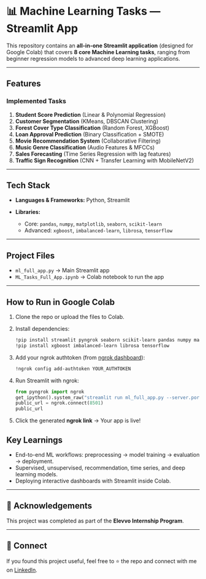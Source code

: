 
# 📊 Machine Learning Tasks — Streamlit App

This repository contains an **all-in-one Streamlit application** (designed for Google Colab) that covers **8 core Machine Learning tasks**, ranging from beginner regression models to advanced deep learning applications.

---

## Features

###  Implemented Tasks

1. **Student Score Prediction** (Linear & Polynomial Regression)
2. **Customer Segmentation** (KMeans, DBSCAN Clustering)
3. **Forest Cover Type Classification** (Random Forest, XGBoost)
4. **Loan Approval Prediction** (Binary Classification + SMOTE)
5. **Movie Recommendation System** (Collaborative Filtering)
6. **Music Genre Classification** (Audio Features & MFCCs)
7. **Sales Forecasting** (Time Series Regression with lag features)
8. **Traffic Sign Recognition** (CNN + Transfer Learning with MobileNetV2)

---

##  Tech Stack

* **Languages & Frameworks:** Python, Streamlit
* **Libraries:**

  * Core: `pandas`, `numpy`, `matplotlib`, `seaborn`, `scikit-learn`
  * Advanced: `xgboost`, `imbalanced-learn`, `librosa`, `tensorflow`

---

##  Project Files

* `ml_full_app.py` → Main Streamlit app
* `ML_Tasks_Full_App.ipynb` → Colab notebook to run the app

---

##  How to Run in Google Colab

1. Clone the repo or upload the files to Colab.
2. Install dependencies:

   ```bash
   !pip install streamlit pyngrok seaborn scikit-learn pandas numpy matplotlib
   !pip install xgboost imbalanced-learn librosa tensorflow
   ```
3. Add your ngrok authtoken (from [ngrok dashboard](https://dashboard.ngrok.com/get-started/your-authtoken)):

   ```bash
   !ngrok config add-authtoken YOUR_AUTHTOKEN
   ```
4. Run Streamlit with ngrok:

   ```python
   from pyngrok import ngrok
   get_ipython().system_raw("streamlit run ml_full_app.py --server.port 8501 &")
   public_url = ngrok.connect(8501)
   public_url
   ```
5. Click the generated **ngrok link** → Your app is live! 



##  Key Learnings

* End-to-end ML workflows: preprocessing → model training → evaluation → deployment.
* Supervised, unsupervised, recommendation, time series, and deep learning models.
* Deploying interactive dashboards with Streamlit inside Colab.

---

## 🙌 Acknowledgements

This project was completed as part of the **Elevvo Internship Program**.

---

## 🔗 Connect

If you found this project useful, feel free to ⭐ the repo and connect with me on [LinkedIn](www.linkedin.com/in/eman-shahid-data-scientist-5639b9287).


